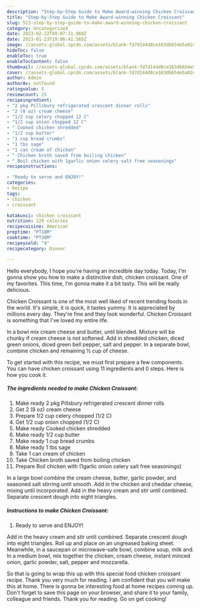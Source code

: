 ```yaml
---
description: "Step-by-Step Guide to Make Award-winning Chicken Croissant"
title: "Step-by-Step Guide to Make Award-winning Chicken Croissant"
slug: 513-step-by-step-guide-to-make-award-winning-chicken-croissant
category: Uncategorized
date: 2023-02-22T09:07:11.960Z
date: 2023-01-23T19:06:41.565Z
image: //assets-global.cpcdn.com/assets/blank-fd7d144d8ce163db654e5a02c40b08a2775adb7897d16e4062681dc7e1b2800f.png
hideToc: false
enableToc: true
enableTocContent: false
thumbnail: //assets-global.cpcdn.com/assets/blank-fd7d144d8ce163db654e5a02c40b08a2775adb7897d16e4062681dc7e1b2800f.png
cover: //assets-global.cpcdn.com/assets/blank-fd7d144d8ce163db654e5a02c40b08a2775adb7897d16e4062681dc7e1b2800f.png
author: Admin
authorAv: notfound
ratingvalue: 5
reviewcount: 25
recipeingredient:
- "2 pkg Pillsbury refrigerated crescent dinner rolls"
- "2 (8 oz) cream cheese"
- "1/2 cup celery chopped 12 C"
- "1/2 cup onion chopped 12 C"
- " Cooked chicken shredded"
- "1/2 cup butter"
- "1 cup bread crumbs"
- "1 tbs sage"
- "1 can cream of chicken"
- " Chicken broth saved from boiling chicken"
- " Boil chicken with 1garlic onion celery salt free seasonings"
recipeinstructions:

- "Ready to serve and ENJOY!"
categories:
- Recipe
tags:
- chicken
- croissant

katakunci: chicken croissant 
nutrition: 129 calories
recipecuisine: American
preptime: "PT18M"
cooktime: "PT38M"
recipeyield: "4"
recipecategory: Dinner

---
```



Hello everybody, I hope you're having an incredible day today. Today, I'm gonna show you how to make a distinctive dish, chicken croissant. One of my favorites. This time, I'm gonna make it a bit tasty. This will be really delicious.

Chicken Croissant is one of the most well liked of recent trending foods in the world. It's simple, it is quick, it tastes yummy. It is appreciated by millions every day. They're fine and they look wonderful. Chicken Croissant is something that I've loved my entire life.

In a bowl mix cream cheese and butter, until blended. Mixture will be chunky if cream cheese is not softened. Add in shredded chicken, diced green onions, diced green bell pepper, salt and pepper. In a separate bowl, combine chicken and remaining ½ cup of cheese.


To get started with this recipe, we must first prepare a few components. You can have chicken croissant using 11 ingredients and 0 steps. Here is how you cook it.

<!--inarticleads1-->

##### The ingredients needed to make Chicken Croissant:

1. Make ready 2 pkg Pillsbury refrigerated crescent dinner rolls
1. Get 2 (8 oz) cream cheese
1. Prepare 1/2 cup celery chopped (1/2 C)
1. Get 1/2 cup onion chopped (1/2 C)
1. Make ready  Cooked chicken shredded
1. Make ready 1/2 cup butter
1. Make ready 1 cup bread crumbs
1. Make ready 1 tbs sage
1. Take 1 can cream of chicken
1. Take  Chicken broth saved from boiling chicken
1. Prepare  Boil chicken with (1garlic onion celery salt free seasonings)


In a large bowl combine the cream cheese, butter, garlic powder, and seasoned salt stirring until smooth. Add in the chicken and cheddar cheese, mixing until incorporated. Add in the heavy cream and stir until combined. Separate crescent dough into eight triangles. 

<!--inarticleads2-->

##### Instructions to make Chicken Croissant:


1. Ready to serve and ENJOY!

Add in the heavy cream and stir until combined. Separate crescent dough into eight triangles. Roll up and place on an ungreased baking sheet. Meanwhile, in a saucepan or microwave-safe bowl, combine soup, milk and. In a medium bowl, mix together the chicken, cream cheese, instant minced onion, garlic powder, salt, pepper and mozzarella. 

So that is going to wrap this up with this special food chicken croissant recipe. Thank you very much for reading. I am confident that you will make this at home. There is gonna be interesting food at home recipes coming up. Don't forget to save this page on your browser, and share it to your family, colleague and friends. Thank you for reading. Go on get cooking!
